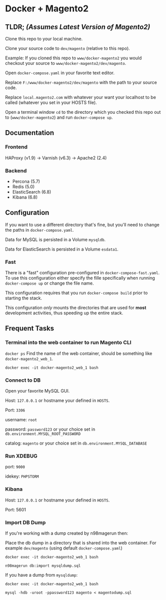 # Docker + Magento2
## TLDR; *(Assumes Latest Version of Magento2)*
Clone this repo to your local machine.

Clone your source code to `dev/magento` (relative to this repo).

Example:
If you cloned this repo to `www/docker-magento2` you would checkout your source to `www/docker-magento2/dev/magento`.

Open `docker-compose.yaml` in your favorite text editor.

Replace `F:/www/docker-magento2/dev/magento` with the path to your source code.

Replace `local.magento2.com` with whatever your want your localhost to be called (whatever you set in your HOSTS file).

Open a terminal window `cd` to the directory which you checked this repo out to (`www/docker-magento2`) and run `docker-compose up`.  

## Documentation

### Frontend
HAProxy (v1.9) -> Varnish (v6.3) -> Apache2 (2.4)

### Backend
* Percona (5.7)
* Redis (5.0)
* ElasticSearch (6.8)
* Kibana (6.8)

## Configuration
If you want to use a different directory that's fine, but you'll need to change the paths in `docker-compose.yaml`.

Data for MySQL is persisted in a Volume `mysqldb`.

Data for ElasticSearch is persisted in a Volume `esdata1`.

### Fast
There is a "fast" configuration pre-configured in `docker-compose-fast.yaml`.  To use this configuration either specify
the fille specifically when running `docker-compose up` or change the file name.

This configuration requires that you run `docker-compose build` prior to starting the stack.

This configuration *only* mounts the directories that are used for __most__ development activities, thus speeding
up the entire stack.

## Frequent Tasks
### Terminal into the web container to run Magento CLI

`docker ps`
Find the name of the web container, should be something like `docker-magento2_web_1`.

`docker exec -it docker-magento2_web_1 bash`

### Connect to DB
Open your favorite MySQL GUI.

Host: `127.0.0.1` or hostname your defined in `HOSTS`.

Port: `3306`

username: `root`

password: `password123` or your choice set in `db.environment.MYSQL_ROOT_PASSWORD`

catalog: `magento` or your choice set in `db.environment.MYSQL_DATABASE`

### Run XDEBUG
port: `9000`

idekey: `PHPSTORM`

### Kibana
Host: `127.0.0.1` or hostname your defined in `HOSTS`.

Port: 5601

### Import DB Dump
If you're working with a dump created by n98magerun then:

Place the db dump in a directory that is shared into the web container. For example `dev/magento` (using default `docker-compose.yaml`)

`docker exec -it docker-magento2_web_1 bash`

`n98magerun db:import mysqldump.sql`

If you have a dump from `mysqldump`:

`docker exec -it docker-magento2_web_1 bash`

`mysql -hdb -uroot -ppassword123 magento < magentodump.sql`
